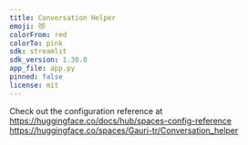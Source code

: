 ```yaml
---
title: Conversation Helper
emoji: 😻
colorFrom: red
colorTo: pink
sdk: streamlit
sdk_version: 1.30.0
app_file: app.py
pinned: false
license: mit
---
```


Check out the configuration reference at https://huggingface.co/docs/hub/spaces-config-reference
https://huggingface.co/spaces/Gauri-tr/Conversation_helper
